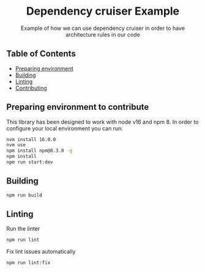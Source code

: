 <h1 align="center">Dependency cruiser Example</h1>

<p align="center">
  Example of how we can use dependency cruiser in order to have architecture rules in our code
</p>

## Table of Contents

* [Preparing environment](#preparing-environment)
* [Building](#building)
* [Linting](#linting)
* [Contributing](#contributing)

## Preparing environment to contribute

This library has been designed to work with node v16 and npm 8. In order to configure your local environment you can run:

```bash
nvm install 16.0.0
nvm use
npm install npm@8.3.0 -g
npm install
npm run start:dev
```

## Building

```bash
npm run build
```

## Linting

Run the linter

```bash
npm run lint
```

Fix lint issues automatically

```bash
npm run lint:fix
```
